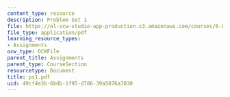 ```yaml
---
content_type: resource
description: Problem Set 1
file: https://ol-ocw-studio-app-production.s3.amazonaws.com/courses/6-827-multithreaded-parallelism-languages-and-compilers-fall-2002/49cf4e3b6bdb1f95d78639a5076a7030_ps1.pdf
file_type: application/pdf
learning_resource_types:
- Assignments
ocw_type: OCWFile
parent_title: Assignments
parent_type: CourseSection
resourcetype: Document
title: ps1.pdf
uid: 49cf4e3b-6bdb-1f95-d786-39a5076a7030
---
```

